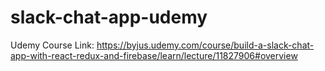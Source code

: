 # slack-chat-app-udemy

Udemy Course Link:
https://byjus.udemy.com/course/build-a-slack-chat-app-with-react-redux-and-firebase/learn/lecture/11827906#overview
